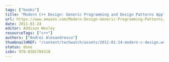 ```yaml
---
tags: ["books"]
title: "Modern C++ Design: Generic Programming and Design Patterns Applied"
url: https://www.amazon.com/Modern-Design-Generic-Programming-Patterns/dp/0201704315
date: 2011-01-24
editor: Addison Wesley
resourceTags: ["c++"]
authors: ["Andrei Alexandrescu"]
thumbnailHREF: "/content/techwatch/assets/2011-01-24-modern-c-design.webp"
status: done
isbn: 978-0201704310
---
```


